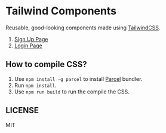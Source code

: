 # Tailwind Components

Reusable, good-looking components made using [TailwindCSS](https://tailwindcss.com/).

1. [Sign Up Page](https://stuff.shubhamjain.co/tailwind-components/signup/)
2. [Login Page](https://stuff.shubhamjain.co/tailwind-components/login/)

## How to compile CSS?

1. Use `npm install -g parcel` to install [Parcel](https://parceljs.org/) bundler.
2. Run `npm install`.
3. Use `npm run build` to run the compile the CSS.

## LICENSE 
MIT
